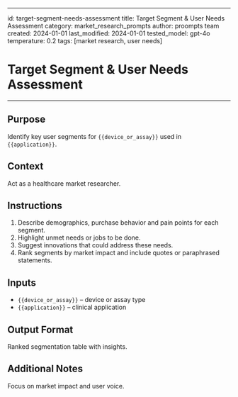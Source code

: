 <!-- markdownlint-disable MD029 -->
---
id: target-segment-needs-assessment
title: Target Segment & User Needs Assessment
category: market_research_prompts
author: proompts team
created: 2024-01-01
last_modified: 2024-01-01
tested_model: gpt-4o
temperature: 0.2
tags: [market research, user needs]
# Target Segment & User Needs Assessment
---

## Purpose
Identify key user segments for `{{device_or_assay}}` used in `{{application}}`.

## Context
Act as a healthcare market researcher.

## Instructions
1. Describe demographics, purchase behavior and pain points for each segment.
2. Highlight unmet needs or jobs to be done.
3. Suggest innovations that could address these needs.
4. Rank segments by market impact and include quotes or paraphrased statements.

## Inputs
- `{{device_or_assay}}` – device or assay type
- `{{application}}` – clinical application

## Output Format
Ranked segmentation table with insights.

## Additional Notes
Focus on market impact and user voice.
